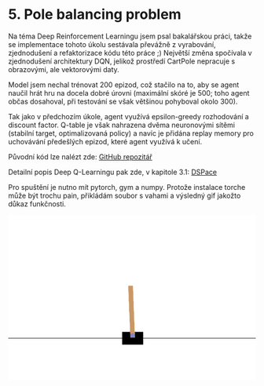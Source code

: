 # 5. Pole balancing problem
Na téma Deep Reinforcement Learningu jsem psal bakalářskou práci, takže se implementace tohoto úkolu
sestávala převážně z vyrabování, zjednodušení a refaktorizace kódu této práce ;) Největší změna
spočívala v zjednodušení architektury DQN, jelikož prostředí CartPole nepracuje s obrazovými, ale
vektorovými daty.

Model jsem nechal trénovat 200 epizod, což stačilo na to, aby se agent naučil hrát hru na docela dobré
úrovni (maximální skóré je 500; toho agent občas dosahoval, při testování se však většinou pohyboval okolo 300).

Tak jako v předchozím úkole, agent využívá epsilon-greedy rozhodování a discount factor. Q-table je však
nahrazena dvěma neuronovými sítěmi (stabilní target, optimalizovaná policy) a navíc je přidána replay memory pro
uchovávání předešlých epizod, které agent využívá k učení.

Původní kód lze nalézt zde: [GitHub repozitář](https://github.com/ItsTSV/DeepReinforcementLearning)

Detailní popis Deep Q-Learningu pak zde, v kapitole 3.1: [DSPace](https://dspace.vsb.cz/bitstream/handle/10084/153832/SVO0280_FEI_B0613A140014_2024.pdf?sequence=1&isAllowed=y)

Pro spuštění je nutno mít pytorch, gym a numpy. Protože instalace torche může být trochu pain, přikládám soubor s 
vahami a výsledný gif jakožto důkaz funkčnosti.

![Vysledek](../random_imgs/cartpole.gif)